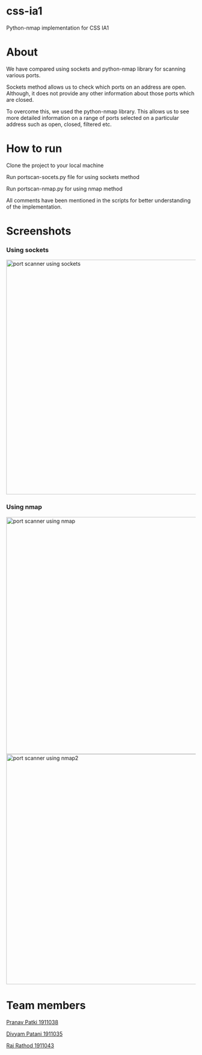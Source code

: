 # css-ia1
Python-nmap implementation for CSS IA1

# About

We have compared using sockets and python-nmap library for scanning various ports. 


Sockets method allows us to check which ports on an address are open. Although, it does not provide any other information about those ports which are closed.


To overcome this, we used the python-nmap library. This allows us to see more detailed information on a range of ports selected on a particular address such as open, closed, filtered etc.


# How to run


Clone the project to your local machine


Run portscan-socets.py file for using sockets method


Run portscan-nmap.py for using nmap method

All comments have been mentioned in the scripts for better understanding of the implementation.


# Screenshots
### Using sockets
<img width="623" alt="port scanner using sockets" src="https://user-images.githubusercontent.com/66993183/154523234-3703574c-5edd-4c9f-81e0-213929529d7e.PNG">


### Using nmap
<img width="629" alt="port scanner using nmap" src="https://user-images.githubusercontent.com/66993183/154523257-05907066-0ce5-4487-aa6f-d6b84d70f391.PNG">
<img width="611" alt="port scanner using nmap2" src="https://user-images.githubusercontent.com/66993183/154523277-59a922e7-18d1-4727-833c-33f2d766910b.PNG">


# Team members


[Pranav Patki 1911038](https://github.com/pranav0609)


[Divyam Patani 1911035](https://github.com/divyampatani)


[Raj Rathod 1911043](https://github.com/ArerehRaj)
